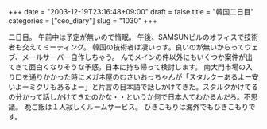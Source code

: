 +++
date = "2003-12-19T23:16:48+09:00"
draft = false
title = "韓国二日目"
categories = ["ceo_diary"]
slug = "1030"
+++

二日目。
午前中は予定が無いので惰眠。
午後、SAMSUNビルのオフィスで技術者も交えてミーティング。
韓国の技術者は凄いっす。良いのが無いからってウェブ、メールサーバー自作しちゃう。
んでメインの件以外にもいくつか案件が出てきて面白くなりそうな予感。日本に持ち帰って検討します。
南大門市場の入り口を通りかかった時にメガネ屋のむさいおっちゃんが「スタルクーあるよー安いよーミクリもあるよー」と片言の日本語で話しかけてきた。スタルクかけてるの分かって話しかけてきたのかな・・というか何で日本人てわかるんだろ。不思議。
晩ご飯は１人寂しくルームサービス。
ひきこもりは海外でもひきこもりです。
